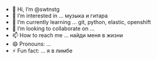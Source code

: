 - 👋 Hi, I’m @swtnstg
- 👀 I’m interested in ... музыка и гитара
- 🌱 I’m currently learning ... git, python, elastic, openshift
- 💞️ I’m looking to collaborate on ...
- 📫 How to reach me ... найди меня в жизни
- 😄 Pronouns: ...
- ⚡ Fun fact: ... я в лимбе

<!---
swtnstg/swtnstg is a ✨ special ✨ repository because its `README.md` (this file) appears on your GitHub profile.
You can click the Preview link to take a look at your changes.
--->

